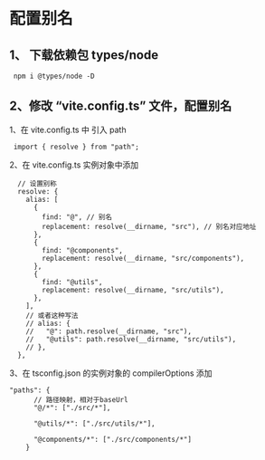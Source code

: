 # 配置别名

## 1、 下载依赖包 types/node

     npm i @types/node -D

## 2、修改 “vite.config.ts” 文件，配置别名

1、在 vite.config.ts 中 引入 path

` import { resolve } from "path";`

2、在 vite.config.ts 实例对象中添加

```
  // 设置别称
  resolve: {
    alias: [
      {
        find: "@", // 别名
        replacement: resolve(__dirname, "src"), // 别名对应地址
      },
      {
        find: "@components",
        replacement: resolve(__dirname, "src/components"),
      },
      {
        find: "@utils",
        replacement: resolve(__dirname, "src/utils"),
      },
    ],
    // 或者这种写法
    // alias: {
    //   "@": path.resolve(__dirname, "src"),
    //   "@utils": path.resolve(__dirname, "src/utils"),
    // },
  },
```

3、在 tsconfig.json 的实例对象的 compilerOptions 添加

```
"paths": {
      // 路径映射，相对于baseUrl
      "@/*": ["./src/*"],

      "@utils/*": ["./src/utils/*"],

      "@components/*": ["./src/components/*"]
    }
```
